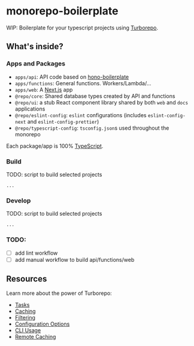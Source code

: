 # monorepo-boilerplate

WIP: Boilerplate for your typescript projects using [Turborepo](https://github.com/vercel/turborepo).

## What's inside?

### Apps and Packages

- `apps/api`: API code based on [hono-boilerplate](https://github.com/marcosrjjunior/hono-boilerplate)
- `apps/functions`: General functions. Workers/Lambda/...
- `apps/web`: A [Next.js](https://nextjs.org/) app
- `@repo/core`: Shared database types created by API and functions
- `@repo/ui`: a stub React component library shared by both `web` and `docs` applications
- `@repo/eslint-config`: `eslint` configurations (includes `eslint-config-next` and `eslint-config-prettier`)
- `@repo/typescript-config`: `tsconfig.json`s used throughout the monorepo

Each package/app is 100% [TypeScript](https://www.typescriptlang.org/).

### Build

TODO: script to build selected projects

```
...
```

### Develop

TODO: script to build selected projects

```
...
```

### TODO:

- [ ] add lint workflow
- [ ] add manual workflow to build api/functions/web

## Resources

Learn more about the power of Turborepo:

- [Tasks](https://turbo.build/repo/docs/core-concepts/monorepos/running-tasks)
- [Caching](https://turbo.build/repo/docs/core-concepts/caching)
- [Filtering](https://turbo.build/repo/docs/core-concepts/monorepos/filtering)
- [Configuration Options](https://turbo.build/repo/docs/reference/configuration)
- [CLI Usage](https://turbo.build/repo/docs/reference/command-line-reference)
- [Remote Caching](https://turbo.build/repo/docs/core-concepts/remote-caching)
